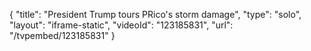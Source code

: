 {
    "title": "President Trump tours PRico's storm damage",
    "type": "solo",
    "layout": "iframe-static",
    "videoId": "123185831",
    "url": "\/tvpembed\/123185831"
}